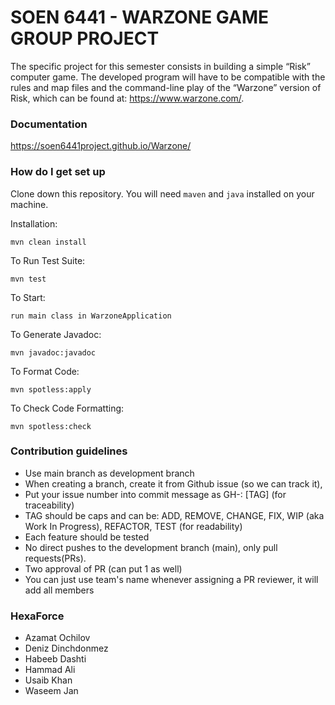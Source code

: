 # SOEN 6441 - WARZONE GAME GROUP PROJECT

The specific project for this semester consists in building a simple “Risk” computer game. The developed program will
have to be compatible with the rules and map files and the command-line play of the “Warzone” version of Risk, which can
be found at: https://www.warzone.com/.

### Documentation

https://soen6441project.github.io/Warzone/

### How do I get set up

Clone down this repository. You will need `maven` and `java` installed on your machine.

Installation:

`mvn clean install`

To Run Test Suite:

`mvn test`

To Start:

`run main class in WarzoneApplication`

To Generate Javadoc:

`mvn javadoc:javadoc`

To Format Code:

`mvn spotless:apply`

To Check Code Formatting:

`mvn spotless:check`

### Contribution guidelines

- Use main branch as development branch
- When creating a branch, create it from Github issue (so we can track it),
- Put your issue number into commit message as GH-<num>: [TAG] <Message> (for traceability)
- TAG should be caps and can be: ADD, REMOVE, CHANGE, FIX, WIP (aka Work In Progress), REFACTOR, TEST (for readability)
- Each feature should be tested
- No direct pushes to the development branch (main), only pull requests(PRs).
- Two approval of PR (can put 1 as well)
- You can just use team's name whenever assigning a PR reviewer, it will add all members

### HexaForce

- Azamat Ochilov
- Deniz Dinchdonmez
- Habeeb Dashti
- Hammad Ali
- Usaib Khan
- Waseem Jan
